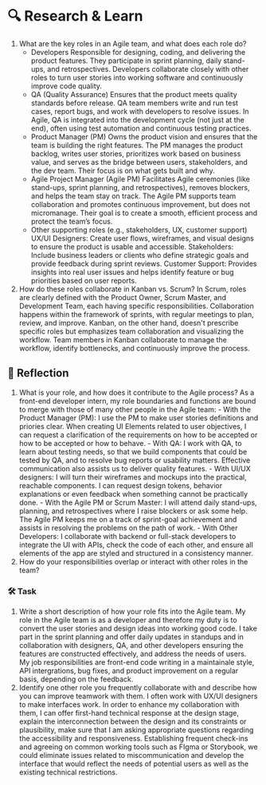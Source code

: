 # 🔍 Research & Learn

1. What are the key roles in an Agile team, and what does each role do?
   - Developers
     Responsible for designing, coding, and delivering the product features. They participate in sprint planning, daily stand-ups, and retrospectives. Developers collaborate closely with other roles to turn user stories into working software and continuously improve code quality.
   - QA (Quality Assurance)
     Ensures that the product meets quality standards before release. QA team members write and run test cases, report bugs, and work with developers to resolve issues. In Agile, QA is integrated into the development cycle (not just at the end), often using test automation and continuous testing practices.
   - Product Manager (PM)
     Owns the product vision and ensures that the team is building the right features. The PM manages the product backlog, writes user stories, prioritizes work based on business value, and serves as the bridge between users, stakeholders, and the dev team. Their focus is on what gets built and why.
   - Agile Project Manager (Agile PM)
     Facilitates Agile ceremonies (like stand-ups, sprint planning, and retrospectives), removes blockers, and helps the team stay on track. The Agile PM supports team collaboration and promotes continuous improvement, but does not micromanage. Their goal is to create a smooth, efficient process and protect the team’s focus.
   - Other supporting roles (e.g., stakeholders, UX, customer support)
     UX/UI Designers: Create user flows, wireframes, and visual designs to ensure the product is usable and accessible.
     Stakeholders: Include business leaders or clients who define strategic goals and provide feedback during sprint reviews.
     Customer Support: Provides insights into real user issues and helps identify feature or bug priorities based on user reports.
2. How do these roles collaborate in Kanban vs. Scrum?
   In Scrum, roles are clearly defined with the Product Owner, Scrum Master, and Development Team, each having specific responsibilities. Collaboration happens within the framework of sprints, with regular meetings to plan, review, and improve. Kanban, on the other hand, doesn't prescribe specific roles but emphasizes team collaboration and visualizing the workflow. Team members in Kanban collaborate to manage the workflow, identify bottlenecks, and continuously improve the process.

## 📝 Reflection

1. What is your role, and how does it contribute to the Agile process?
   As a front-end developer intern, my role boundaries and functions are bound to merge with those of many other people in the Agile team: - With the Product Manager (PM): I use the PM to make user stories definitions and priories clear. When creating UI Elements related to user objectives, I can request a clarification of the requirements on how to be accepted or how to be accepted or how to behave. - With QA: I work with QA, to learn about testing needs, so that we build components that could be tested by QA, and to resolve bug reports or usability matters. Effective communication also assists us to deliver quality features. - With UI/UX designers: I will turn their wireframes and mockups into the practical, reachable components. I can request design tokens, behavior explanations or even feedback when something cannot be practically done. - With the Agile PM or Scrum Master: I will attend daily stand-ups, planning, and retrospectives where I raise blockers or ask some help. The Agile PM keeps me on a track of sprint-goal achievement and assists in resolving the problems on the path of work. - With Other Developers: I collaborate with backend or full-stack developers to integrate the UI with APIs, check the code of each other, and ensure all elements of the app are styled and structured in a consistency manner.
2. How do your responsibilities overlap or interact with other roles in the team?

### 🛠️ Task

1. Write a short description of how your role fits into the Agile team.
   My role in the Agile team is as a developer and therefore my duty is to convert the user stories and design ideas into working good code. I take part in the sprint planning and offer daily updates in standups and in collaboration with designers, QA, and other developers ensuring the features are constructed effectively, and address the needs of users. My job responsibilities are front-end code writing in a maintainale style, API intergrations, bug fixes, and product improvement on a regular basis, depending on the feedback.
2. Identify one other role you frequently collaborate with and describe how you can improve teamwork with them.
   I often work with UX/UI designers to make interfaces work. In order to enhance my collaboration with them, I can offer first-hand technical response at the design stage, explain the interconnection between the design and its constraints or plausibility, make sure that I am asking appropriate questions regarding the accessibility and responsiveness. Establishing frequent check-ins and agreeing on common working tools such as FIgma or Storybook, we could eliminate issues related to miscommunication and develop the interface that would reflect the needs of potential users as well as the existing technical restrictions.
